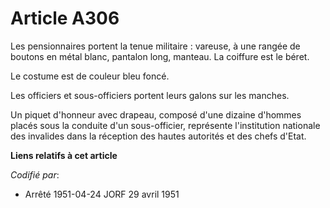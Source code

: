 # Article A306

Les pensionnaires portent la tenue militaire : vareuse, à une rangée de boutons en métal blanc, pantalon long, manteau. La
coiffure est le béret.

Le costume est de couleur bleu foncé.

Les officiers et sous-officiers portent leurs galons sur les manches.

Un piquet d'honneur avec drapeau, composé d'une dizaine d'hommes placés sous la conduite d'un sous-officier, représente
l'institution nationale des invalides dans la réception des hautes autorités et des chefs d'Etat.

**Liens relatifs à cet article**

_Codifié par_:

  - Arrêté 1951-04-24 JORF 29 avril 1951
